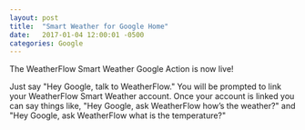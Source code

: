 ```yaml
---
layout: post
title:  "Smart Weather for Google Home"
date:   2017-01-04 12:00:01 -0500
categories: Google
---
```


The WeatherFlow Smart Weather Google Action is now live!

Just say "Hey Google, talk to WeatherFlow."  You will be prompted to link your WeatherFlow Smart Weather account.  Once your account is linked you can say things like, "Hey Google, ask WeatherFlow how’s the weather?" and "Hey Google, ask WeatherFlow what is the temperature?"

